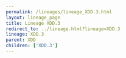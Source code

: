 ```yaml
---
permalink: /lineages/lineage_XDD.3.html
layout: lineage_page
title: Lineage XDD.3
redirect_to: ../lineage.html?lineage=XDD.3
lineage: XDD.3
parent: XDD
children: ['XDD.3']
---
```


